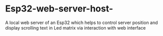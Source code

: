 # Esp32-web-server-host-
A local web server of an Esp32 which helps to control server position and display scrolling text in Led matrix via interaction with web  interface
